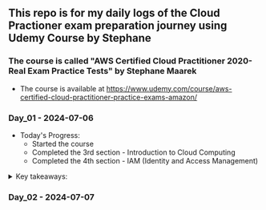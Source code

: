 ## This repo is for my daily logs of the Cloud Practioner exam preparation journey using Udemy Course by Stephane

### The course is called "AWS Certified Cloud Practitioner 2020-Real Exam Practice Tests" by Stephane Maarek

* The course is available at https://www.udemy.com/course/aws-certified-cloud-practitioner-practice-exams-amazon/

### Day_01 - 2024-07-06

* Today's Progress:
  * Started the course
  * Completed the 3rd section - Introduction to Cloud Computing
  * Completed the 4th section - IAM (Identity and Access Management)
  
<details>
<summary>Key takeaways:</summary>

* IAM is a global service
* Practice least privilege for users
* Different types of policies: inline, group, managed
* IAM components: roles, policies, users, CLI
* Options for MFA devices in AWS
    1. Virtual MFA device
    2. Universal 2nd Factor (U2F) security key
    3. Hardware key fob MFA device
    4. Hardware key fob MFA device for AWS GovCloud (US)
* IAM Security Tools
  * IAM credentials Report (account level)
  * IAM Access Advisor (user level)

* Budget/Billing setup

</details>

### Day_02 - 2024-07-07

